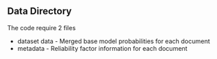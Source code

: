 ## Data Directory ##
The code require 2 files
- dataset data - Merged base model probabilities for each document
- metadata - Reliability factor information for each document
